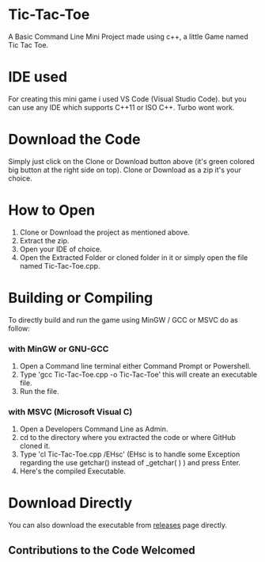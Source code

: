 # Tic-Tac-Toe

A Basic Command Line Mini Project made using c++, a little Game named Tic Tac Toe.

# IDE used

For creating this mini game i used VS Code (Visual Studio Code). but you can use any IDE which supports C++11 or ISO C++. Turbo wont work.

# Download the Code

Simply just click on the Clone or Download button above (it's green colored big button at the right side on top).
Clone or Download as a zip it's your choice.

# How to Open

1. Clone or Download the project as mentioned above.
2. Extract the zip.
3. Open your IDE of choice.
4. Open the Extracted Folder or cloned folder in it or simply open the file named Tic-Tac-Toe.cpp.

# Building or Compiling

To directly build and run the game using MinGW / GCC or MSVC do as follow:

### with MinGW or GNU-GCC

1. Open a Command line terminal either Command Prompt or Powershell.
2. Type 'gcc Tic-Tac-Toe.cpp -o Tic-Tac-Toe' this will create an executable file.
3. Run the file.

### with MSVC (Microsoft Visual C)

1. Open a Developers Command Line as Admin.
2. cd to the directory where you extracted the code or where GitHub cloned it.
3. Type 'cl Tic-Tac-Toe.cpp /EHsc' (EHsc is to handle some Exception regarding the use getchar() instead of \_getchar( ) ) and press Enter.
4. Here's the compiled Executable.

# Download Directly

You can also download the executable from [releases](https://github.com/Wrench1815/Tic-Tac-Toe/releases) page directly.

## Contributions to the Code Welcomed
